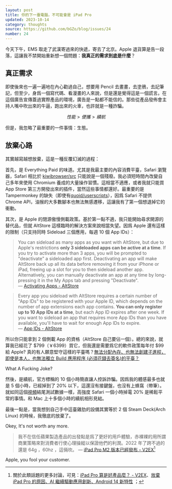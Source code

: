 ```yaml
---
layout: post
title: 你的下一臺電腦，不可能會是 iPad Pro
updated: 2023-10-14
category: thoughts
source: https://github.com/bGZo/blog/issues/24
number: 24
---
```






今天下午，EMS 取走了武漢寄過來的快遞，寄去了北京。Apple 退貨算是告一段落，這讓我不禁開始重新想一個問題：**我真正的需求到底是什麼**？

## 真正需求

即使後來也一遍一遍地在內心勸過自己，想要用 Pencil 去畫畫，去塗鴉，去記筆記，但至少，身爲一個寫代碼、看漫畫的人來說，但是還是覺得這是一個謊言。在這個廣告宣傳蓋過實際產品的環境，廣告是一點都不能信的。那些從產品發佈會主持人嘴中吹出來的牛逼，跑出來的火車，也許就是一種詐騙。

$$性能 > 便攜 > 續航$$

但是，我忽略了最重要的一件事情：生態。

## 放棄心路

其實越寫越想放棄，這是一種反覆幻滅的過程：

首先，是 Everything Paid 的味道。尤其是我最主要的內容消費平臺，Safari 瀏覽器，Safari 相比於 [kiwibrowser/src](https://github.com/kiwibrowser/src) 只能說是一個殘廢。我必須短時間內改變自己多年來使用 Chromium 養成的大量操作習慣。這相當不適應，或者我就只能買 App Store 第三方開發出來的插件，當然這些事情都還好。最重要的是 Tampermonkey 的缺失（即使有[quoid/userscripts](https://github.com/quoid/userscripts)），因爲 Safari 不提供 Chrome API，油猴的大多數腳本也無法無感遷移，這讓我有了第一個想退掉它的衝動。

其次，是 Apple 的閉源傲慢側載政策。基於第一點不適，我只能開始尋求開源的替代品，但就 AltStore 這樣臨時的解決方案來說相當失望。因爲 Apple 還有這樣的限制（只支持同時 Sideload 三個應用，每週 10 個 App IDs）：

> You can sideload as many apps as you want with AltStore, but due to Apple's restrictions **only 3 sideloaded apps can be active at a time**. If you try to activate more than 3 apps, you will be prompted to "deactivate" a sideloaded app first. Deactivating an app will make AltStore back up all its data before removing it from your iPhone or iPad, freeing up a slot for you to then sideload another app. Alternatively, you can manually deactivate an app at any time by long-pressing it in the My Apps tab and pressing "Deactivate".  
— [Activating Apps - AltStore](https://faq.altstore.io/how-to-use-altstore/activating-apps)  

> Every app you sideload with AltStore requires a certain number of "App IDs" to be registered with your Apple ID, which depends on the number of app extensions each app contains. **You can only register up to 10 App IDs at a time**, but each App ID expires after one week. If you want to sideload an app that requires more App IDs than you have available, you'll have to wait for enough App IDs to expire.  
— [App IDs - AltStore](https://faq.altstore.io/how-to-use-altstore/app-ids)  

所以你只能拿到 2 個側載 App 的資格（AltStore 自己要佔一個）。總的來說，就算我已經花了 $799（￥6399）買它，但我還是需要爲它的軟件政策每年付 $99 給 Apple? 真的有人願意堅守這樣的平臺嗎？[無法分配內存、也無法創建子進程，即使是本人，也無法獨立 Build 應用程序 (必須花錢去簽名)的平臺？](https://developer.apple.com/forums/thread/128859)

What A Fucking Joke?

然後，是續航，官方標稱的 10 個小時簡直讓人控訴詐騙。因爲我的體感最多也就是 5 個小時，已經掉到了 20% 以下，這還沒有接鍵盤，也沒有上蜂窩（帶筆）。就如同這個[視頻](https://www.youtube.com/watch?v=VtYL0Ye1vP8)結尾測試數據一樣，高強度 Safari 一個小時掉電 20% 是稀鬆平常的事情。和 Mac 上十多個小時的續航相形見絀。

最後一點是，當我想到自己手中這臺雞肋的設備其實等於 2 個 Steam Deck(Arch Linux) 的時候，我徹底的放棄了。

Okey, It's not worth any more.

> 我不在信任蘋果製造產品的出發點是爲了更好的用戶體驗，赤裸裸的用所謂商業策略來對消費者行使心理操縱以保證他們的利潤。2022 年了跨不過的還是 64g ，60hz ，這倆坎。 
—  [iPad Pro M2 版本已經發布 - V2EX](https://www.v2ex.com/t/887936)[^1]

Apple, you fool your customer.

[^1]: 關於此類話題的更多討論，可見：[iPad Pro 算是好產品麼？ - V2EX](https://v2ex.com/t/954360)、[放棄 iPad Pro 的原因、AI 繼續驅動應用創新、Android 14 新特性](https://iois.me/archives/15061.html) ；